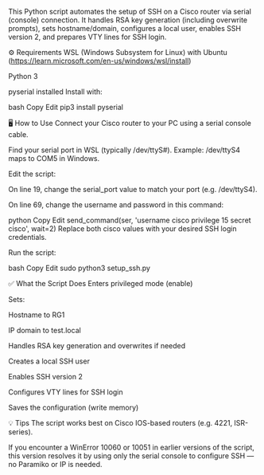 This Python script automates the setup of SSH on a Cisco router via serial (console) connection. It handles RSA key generation (including overwrite prompts), sets hostname/domain, configures a local user, enables SSH version 2, and prepares VTY lines for SSH login.

⚙️ Requirements
WSL (Windows Subsystem for Linux) with Ubuntu (https://learn.microsoft.com/en-us/windows/wsl/install)

Python 3

pyserial installed
Install with:

bash
Copy
Edit
pip3 install pyserial

🖥️ How to Use
Connect your Cisco router to your PC using a serial console cable.

Find your serial port in WSL (typically /dev/ttyS#).
Example: /dev/ttyS4 maps to COM5 in Windows.

Edit the script:

On line 19, change the serial_port value to match your port (e.g. /dev/ttyS4).

On line 69, change the username and password in this command:

python
Copy
Edit
send_command(ser, 'username cisco privilege 15 secret cisco', wait=2)
Replace both cisco values with your desired SSH login credentials.

Run the script:

bash
Copy
Edit
sudo python3 setup_ssh.py

✅ What the Script Does
Enters privileged mode (enable)

Sets:

Hostname to RG1

IP domain to test.local

Handles RSA key generation and overwrites if needed

Creates a local SSH user

Enables SSH version 2

Configures VTY lines for SSH login

Saves the configuration (write memory)

💡 Tips
The script works best on Cisco IOS-based routers (e.g. 4221, ISR-series).

If you encounter a WinError 10060 or 10051 in earlier versions of the script, this version resolves it by using only the serial console to configure SSH — no Paramiko or IP is needed.

